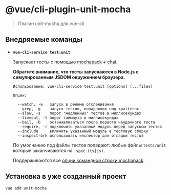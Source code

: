 # @vue/cli-plugin-unit-mocha

> Плагин unit-mocha для vue-cli

## Внедряемые команды

- **`vue-cli-service test:unit`**

  Запускает тесты с помощью [mochapack](https://github.com/sysgears/mochapack) + [chai](http://chaijs.com/).

  **Обратите внимание, что тесты запускаются в Node.js с симулированным JSDOM окружением браузера.**

  ```
  Использование: vue-cli-service test:unit [options] [...files]

  Опции:

    --watch, -w   запуск в режиме отслеживания
    --grep, -g    запуск тестов, попадающих под <pattern>
    --slow, -s    порог "медленных" тестов в миллисекундах
    --timeout, -t порог таймаута в миллисекундах
    --bail, -b    останавливаться после первого неудачного теста
    --require, -r подключить указанный модуль перед запуском тестов
    --include     включить указанный модуль в тестовую сборку
    --inspect-brk использовать инспектор для отладки тестов
  ```

  По умолчанию под файлы тестов попадают: любые файлы `tests/unit` которые заканчиваются на `.spec.(ts|js)`.

  Поддерживаются все [опции командной строки mochapack](https://sysgears.github.io/mochapack/docs/installation/cli-usage.html).

## Установка в уже созданный проект

```bash
vue add unit-mocha
```
